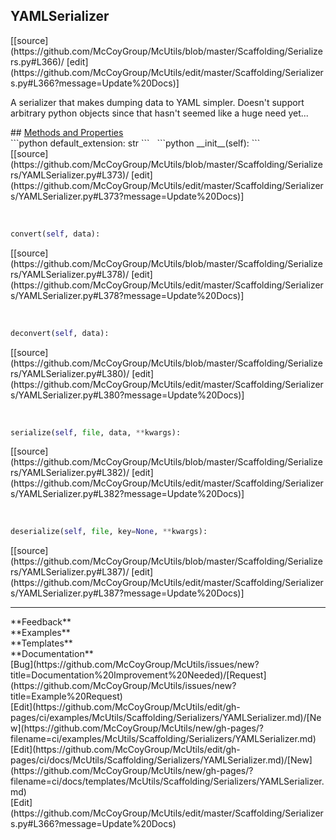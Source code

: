 ## <a id="McUtils.Scaffolding.Serializers.YAMLSerializer">YAMLSerializer</a> 

<div class="docs-source-link" markdown="1">
[[source](https://github.com/McCoyGroup/McUtils/blob/master/Scaffolding/Serializers.py#L366)/
[edit](https://github.com/McCoyGroup/McUtils/edit/master/Scaffolding/Serializers.py#L366?message=Update%20Docs)]
</div>

A serializer that makes dumping data to YAML simpler.
Doesn't support arbitrary python objects since that hasn't seemed like
a huge need yet...







<div class="collapsible-section">
 <div class="collapsible-section collapsible-section-header" markdown="1">
## <a class="collapse-link" data-toggle="collapse" href="#methods" markdown="1"> Methods and Properties</a> <a class="float-right" data-toggle="collapse" href="#methods"><i class="fa fa-chevron-down"></i></a>
 </div>
 <div class="collapsible-section collapsible-section-body collapse show" id="methods" markdown="1">
 ```python
default_extension: str
```
<a id="McUtils.Scaffolding.Serializers.YAMLSerializer.__init__" class="docs-object-method">&nbsp;</a> 
```python
__init__(self): 
```
<div class="docs-source-link" markdown="1">
[[source](https://github.com/McCoyGroup/McUtils/blob/master/Scaffolding/Serializers/YAMLSerializer.py#L373)/
[edit](https://github.com/McCoyGroup/McUtils/edit/master/Scaffolding/Serializers/YAMLSerializer.py#L373?message=Update%20Docs)]
</div>


<a id="McUtils.Scaffolding.Serializers.YAMLSerializer.convert" class="docs-object-method">&nbsp;</a> 
```python
convert(self, data): 
```
<div class="docs-source-link" markdown="1">
[[source](https://github.com/McCoyGroup/McUtils/blob/master/Scaffolding/Serializers/YAMLSerializer.py#L378)/
[edit](https://github.com/McCoyGroup/McUtils/edit/master/Scaffolding/Serializers/YAMLSerializer.py#L378?message=Update%20Docs)]
</div>


<a id="McUtils.Scaffolding.Serializers.YAMLSerializer.deconvert" class="docs-object-method">&nbsp;</a> 
```python
deconvert(self, data): 
```
<div class="docs-source-link" markdown="1">
[[source](https://github.com/McCoyGroup/McUtils/blob/master/Scaffolding/Serializers/YAMLSerializer.py#L380)/
[edit](https://github.com/McCoyGroup/McUtils/edit/master/Scaffolding/Serializers/YAMLSerializer.py#L380?message=Update%20Docs)]
</div>


<a id="McUtils.Scaffolding.Serializers.YAMLSerializer.serialize" class="docs-object-method">&nbsp;</a> 
```python
serialize(self, file, data, **kwargs): 
```
<div class="docs-source-link" markdown="1">
[[source](https://github.com/McCoyGroup/McUtils/blob/master/Scaffolding/Serializers/YAMLSerializer.py#L382)/
[edit](https://github.com/McCoyGroup/McUtils/edit/master/Scaffolding/Serializers/YAMLSerializer.py#L382?message=Update%20Docs)]
</div>


<a id="McUtils.Scaffolding.Serializers.YAMLSerializer.deserialize" class="docs-object-method">&nbsp;</a> 
```python
deserialize(self, file, key=None, **kwargs): 
```
<div class="docs-source-link" markdown="1">
[[source](https://github.com/McCoyGroup/McUtils/blob/master/Scaffolding/Serializers/YAMLSerializer.py#L387)/
[edit](https://github.com/McCoyGroup/McUtils/edit/master/Scaffolding/Serializers/YAMLSerializer.py#L387?message=Update%20Docs)]
</div>
 </div>
</div>












---


<div markdown="1" class="text-secondary">
<div class="container">
  <div class="row">
   <div class="col" markdown="1">
**Feedback**   
</div>
   <div class="col" markdown="1">
**Examples**   
</div>
   <div class="col" markdown="1">
**Templates**   
</div>
   <div class="col" markdown="1">
**Documentation**   
</div>
   <div class="col" markdown="1">
   
</div>
   <div class="col" markdown="1">
   
</div>
   <div class="col" markdown="1">
   
</div>
</div>
  <div class="row">
   <div class="col" markdown="1">
[Bug](https://github.com/McCoyGroup/McUtils/issues/new?title=Documentation%20Improvement%20Needed)/[Request](https://github.com/McCoyGroup/McUtils/issues/new?title=Example%20Request)   
</div>
   <div class="col" markdown="1">
[Edit](https://github.com/McCoyGroup/McUtils/edit/gh-pages/ci/examples/McUtils/Scaffolding/Serializers/YAMLSerializer.md)/[New](https://github.com/McCoyGroup/McUtils/new/gh-pages/?filename=ci/examples/McUtils/Scaffolding/Serializers/YAMLSerializer.md)   
</div>
   <div class="col" markdown="1">
[Edit](https://github.com/McCoyGroup/McUtils/edit/gh-pages/ci/docs/McUtils/Scaffolding/Serializers/YAMLSerializer.md)/[New](https://github.com/McCoyGroup/McUtils/new/gh-pages/?filename=ci/docs/templates/McUtils/Scaffolding/Serializers/YAMLSerializer.md)   
</div>
   <div class="col" markdown="1">
[Edit](https://github.com/McCoyGroup/McUtils/edit/master/Scaffolding/Serializers.py#L366?message=Update%20Docs)   
</div>
   <div class="col" markdown="1">
   
</div>
   <div class="col" markdown="1">
   
</div>
   <div class="col" markdown="1">
   
</div>
</div>
</div>
</div>